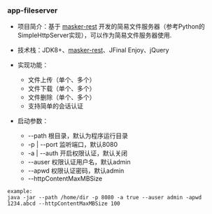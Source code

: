 
### app-fileserver

- 项目简介：基于 [masker-rest][1] 开发的简易文件服务器（参考Python的SimpleHttpServer实现），可以作为简易文件服务器使用.

- 技术栈：JDK8+、[masker-rest][1]、JFinal Enjoy、jQuery

- 实现功能：

   - 文件上传（单个、多个）
   - 文件下载（单个、多个）
   - 文件删除（单个、多个）
   - 支持简单的会话认证

- 启动参数：
   - --path 根目录，默认为程序运行目录
   - -p | --port 监听端口，默认8080
   - -a | --auth 开启权限认证，默认关闭
   - --auser 权限认证用户名，默认admin
   - --apwd 权限认证密码，默认admin
   - --httpContentMaxMBSize

```text
example:
java -jar --path /home/dir -p 8080 -a true --auser admin -apwd 1234.abcd --httpContentMaxMBSize 100
```

[1]: https://github.com/jiashunx/masker-rest
